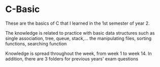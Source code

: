 # C-Basic

These are the basics of C that I learned in the 1st semester of year 2.

The knowledge is related to practice with basic data structures such as single association, tree, queue, stack,... the manipulating files, sorting functions, searching function

Knowledge is spread throughout the week, from week 1 to week 14.
In addition, there are 3 folders for previous years' exam questions
